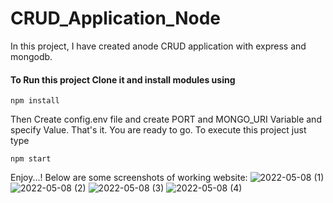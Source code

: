 # CRUD_Application_Node
In this project, I have created anode CRUD application with express and mongodb.

#### To Run this project Clone it and install modules using
```
npm install
```

Then Create config.env file and create PORT and MONGO_URI Variable and specify Value.
That's it. You are ready to go. To execute this project just type
```
npm start
```

Enjoy...!
Below are some screenshots of working website: 
![2022-05-08 (1)](https://user-images.githubusercontent.com/60167065/167306558-46844f4d-b857-4a51-b0d0-e58c8b4fac1d.png)
![2022-05-08 (2)](https://user-images.githubusercontent.com/60167065/167306560-22f7e450-b7f5-4645-9d9b-b7f4d0a2d812.png)
![2022-05-08 (3)](https://user-images.githubusercontent.com/60167065/167306564-b59c8da0-fec3-4b72-a36f-1a1fd6c9928f.png)
![2022-05-08 (4)](https://user-images.githubusercontent.com/60167065/167306566-236d10a7-79a4-41f9-83f7-c0e3e76cb141.png)
